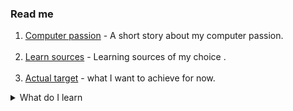 ### Read me

1. [Computer passion](./readmes/my-computer-passion.md) - A short story about my computer passion.
<br><br>
2. [Learn sources](./readmes/learn-sources.md) - Learning sources of my choice .
<br><br>
3. [Actual target](./readmes/actual-target.md) - what I want to achieve for now. 

<details>

<summary>What do I learn </summary>

<img src="https://github.com/PawelBugiel/md_test/blob/main/.idea/resources/java_6x3.png?raw=true" alt="Java" width="11%">
<img src="https://github.com/PawelBugiel/md_test/blob/main/.idea/resources/spring_6x3.png?raw=true" alt="Spring Boot" width="11%">
<img src="https://github.com/PawelBugiel/md_test/blob/main/.idea/resources/lombok_6x3.png?raw=true" alt="Lombok" width="11%">
<br>
<img src="https://github.com/PawelBugiel/md_test/blob/main/.idea/resources/hibernate_6x3.png?raw=true" alt="Hibernate" width="11%">
<img src="https://github.com/PawelBugiel/md_test/blob/main/.idea/resources/mysql_6x3.png?raw=true" alt="MySQL" width="11%">
<img src="https://github.com/PawelBugiel/md_test/blob/main/.idea/resources/h2_6x3.png?raw=true" alt="H2 in-memory database" width="8%">
<br>
<img src="https://github.com/PawelBugiel/md_test/blob/main/.idea/resources/junit_6x3.png?raw=true" alt="JUnit" width="11%">  
<img src="https://github.com/PawelBugiel/md_test/blob/main/.idea/resources/mockito_6x3.png?raw=true" alt="Mockito" width="11%"> 
<img src="https://github.com/PawelBugiel/md_test/blob/main/.idea/resources/jcoco_6x3.png?raw=true" alt="Jcoco" width="11%">
<br>
<img src="https://github.com/PawelBugiel/md_test/blob/main/.idea/resources/intellij_6x3.png?raw=true" alt="IntelliJ" width="11%">
<img src="https://github.com/PawelBugiel/md_test/blob/main/.idea/resources/maven_b_6x3.png?raw=true" alt="Maven" width="11%">
<img src="https://github.com/PawelBugiel/md_test/blob/main/.idea/resources/gitbash_6x3.png?raw=true" alt="GitBash" width="11%">
<br>
<img src="https://github.com/PawelBugiel/md_test/blob/main/.idea/resources/openapi_swagger_6x3.png?raw=true" alt="Swagger" width="11%">
<img src="https://github.com/PawelBugiel/md_test/blob/main/.idea/resources/postman_6x3.png?raw=true" alt="Postman" width="11%">
<br>
<img src="https://github.com/PawelBugiel/md_test/blob/main/.idea/resources/open_weather_6x3.png?raw=true" alt="Api" width="11%"> 

</details>



<!--
**PawelBugiel/PawelBugiel** is a ✨ _special_ ✨ repository because its `README.md` (this file) appears on your GitHub profile.

Here are some ideas to get you started:

- 🔭 I’m currently working on ...
- 🌱 I’m currently learning ...
- 👯 I’m looking to collaborate on ...
- 🤔 I’m looking for help with ...
- 💬 Ask me about ...
- 📫 How to reach me: ...
- 😄 Pronouns: ...
- ⚡ Fun fact: ...
-->

